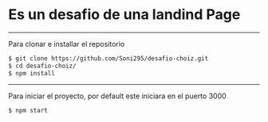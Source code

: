 # Es un desafio de una landind Page
---

Para clonar e installar el repositorio
```sh
$ git clone https://github.com/Soni295/desafio-choiz.git
$ cd desafio-choiz/
$ npm install
```
---
Para iniciar el proyecto, por default este iniciara en el puerto 3000
```sh
$ npm start
```
